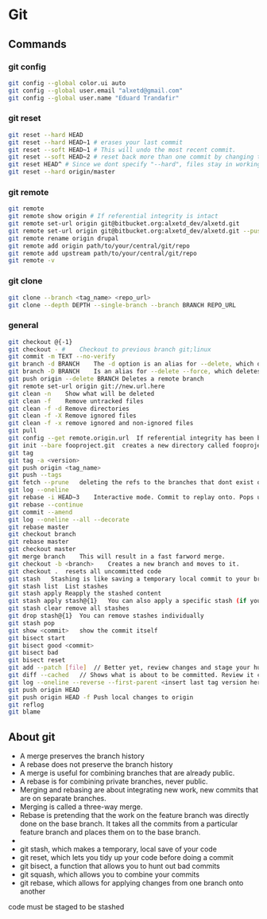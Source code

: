 # Git

## Commands
### git config
```bash
git config --global color.ui auto	
git config --global user.email "alxetd@gmail.com"	
git config --global user.name "Eduard Trandafir"	
```

### git reset
```bash
git reset --hard HEAD	
git reset --hard HEAD~1	# erases your last commit
git reset --soft HEAD~1	# This will undo the most recent commit.
git reset --soft HEAD~2	# reset back more than one commit by changing the number after ~
git reset HEAD^	# Since we dont specify "--hard", files stay in working directory
git reset --hard origin/master
```

### git remote
```bash
git remote
git remote show origin # If referential integrity is intact
git remote set-url origin git@bitbucket.org:alxetd_dev/alxetd.git
git remote set-url origin git@bitbucket.org:alxetd_dev/alxetd.git --push
git remote rename origin drupal	 
git remote add origin path/to/your/central/git/repo	
git remote add upstream path/to/your/central/git/repo	
git remote -v
```

### git clone
```bash
git clone --branch <tag_name> <repo_url>
git clone --depth DEPTH --single-branch --branch BRANCH REPO_URL
```

### general
```bash
git checkout @{-1}
git checkout - #	Checkout to previous branch	git;linux
git commit -m TEXT --no-verify
git branch -d BRANCH	The -d option is an alias for --delete, which only deletes the branch if it has already been fully merged in its upstream branch. 
git branch -D BRANCH	Is an alias for --delete --force, which deletes the branch irrespective of its merged status.
git push origin --delete BRANCH	Deletes a remote branch
git remote set-url origin git://new.url.here		
git clean -n	Show what will be deleted
git clean -f	Remove untracked files
git clean -f -d	Remove directories
git clean -f -X	Remove ignored files
git clean -f -x	remove ignored and non-ignored files
git pull	
git config --get remote.origin.url	If referential integrity has been broken
git init --bare fooproject.git	creates a new directory called fooproject.git that contains all of the git objects.
git tag	
git tag -a <version>	
git push origin <tag_name>	
git push --tags	
git fetch --prune	deleting the refs to the branches that dont exist on the remote
git log --oneline	
git rebase -i HEAD~3	Interactive mode. Commit to replay onto. Pops up an editor with the rebase script.
git rebase --continue	
git commit --amend	
git log --oneline --all --decorate	
git rebase master	
git checkout branch
git rebase master
git checkout master
git merge branch	This will result in a fast farword merge.
git checkout -b <branch>	Creates a new branch and moves to it.
git checkout .	resets all uncommitted code
git stash	Stashing is like saving a temporary local commit to your branch. It is not possible to push a stash to a remote repository, so a stash is just for your own personal use.
git stash list	List stashes
git stash apply	Reapply the stashed content
git stash apply stash@{1}	You can also apply a specific stash (if you have stashed more than once) by running
git stash clear	remove all stashes
git drop stash@{1}	You can remove stashes individually
git stash pop	
git show <commit>	show the commit itself
git bisect start	
git bisect good <commit>
git bisect bad	
git bisect reset	
git add --patch [file] 	// Better yet, review changes and stage your hunks.
git diff --cached 	// Shows what is about to be committed. Review it carefully!
git log --oneline --reverse --first-parent <insert last tag version here>.. | cut -c 9-	
git push origin HEAD	
git push origin HEAD -f	Push local changes to origin
git reflog
git blame
```

## About git
- A merge preserves the branch history
- A rebase does not preserve the branch history
- A merge is useful for combining branches that are already public.
- A rebase is for combining private branches, never public.
- Merging and rebasing are about integrating new work, new commits that are on separate branches.
- Merging is called a three-way merge.
- Rebase is pretending that the work on the feature branch was directly done on the base branch. It takes all the commits from a particular feature branch and places them on to the base branch.
- 
- git stash, which makes a temporary, local save of your code
- git reset, which lets you tidy up your code before doing a commit
- git bisect, a function that allows you to hunt out bad commits
- git squash, which allows you to combine your commits
- git rebase, which allows for applying changes from one branch onto another

code must be staged to be stashed
